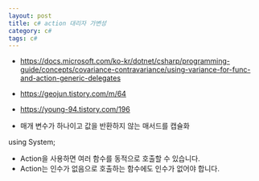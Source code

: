```yaml
---
layout: post
title: c# action 대리자 가변성
category: c#
tags: c#
---
```


* https://docs.microsoft.com/ko-kr/dotnet/csharp/programming-guide/concepts/covariance-contravariance/using-variance-for-func-and-action-generic-delegates

* https://geojun.tistory.com/m/64 
* https://young-94.tistory.com/196

* 매개 변수가 하나이고 값을 반환하지 않는 매서드를 캡슐화

using System;

* Action을 사용하면 여러 함수를 동적으로 호출할 수 있습니다.
* Action는 인수가 없음으로 호출하는 함수에도 인수가 없어야 합니다.